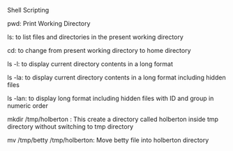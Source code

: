 Shell Scripting

pwd: Print Working Directory

ls: to list files and directories in the present working directory

cd: to change from present working directory to home directory

ls -l: to display current directory contents in a long format

ls -la: to display current directory contents in a long format including hidden files

ls -lan: to display long format including hidden files with ID and group in numeric order

mkdir /tmp/holberton : This create a directory called holberton inside tmp directory without switching to tmp directory

mv /tmp/betty /tmp/holberton: Move betty file into holberton directory